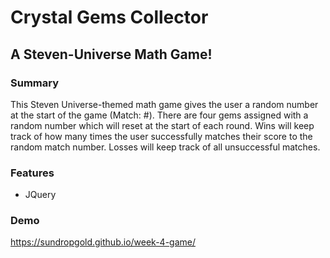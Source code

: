# Crystal Gems Collector
## A Steven-Universe Math Game!

### Summary
This Steven Universe-themed math game gives the user a random number at the start of the game (Match: #). There are four gems assigned with a random number which will reset at the start of each round. Wins will keep track of how many times the user successfully matches their score to the random match number. Losses will keep track of all unsuccessful matches.

### Features
* JQuery

### Demo
https://sundropgold.github.io/week-4-game/
